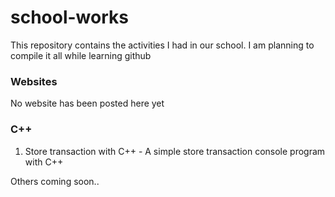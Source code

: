# school-works

This repository contains the activities I had in our school.
I am planning to compile it all while learning github

### Websites

No website has been posted here yet

### C++

1.  Store transaction with C++ - A simple store transaction console program with C++

Others coming soon..
